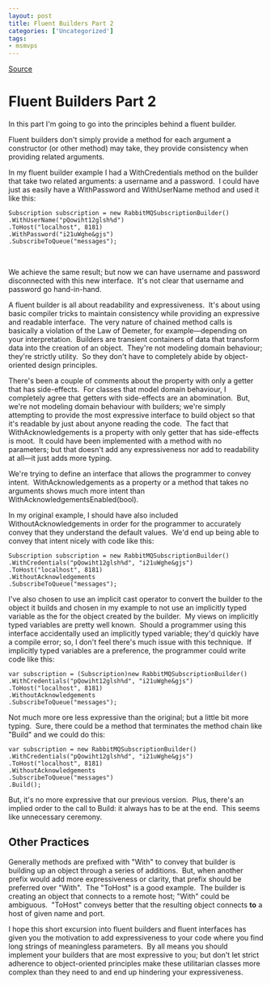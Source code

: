 ```yaml
---
layout: post
title: Fluent Builders Part 2
categories: ['Uncategorized']
tags:
- msmvps
---
```

[Source](http://blogs.msmvps.com/peterritchie/2010/12/09/fluent-builders-part-2/ "Permalink to Fluent Builders Part 2")

# Fluent Builders Part 2

In this part I'm going to go into the principles behind a fluent builder.

Fluent builders don't simply provide a method for each argument a constructor (or other method) may take, they provide consistency when providing related arguments.

In my fluent builder example I had a WithCredentials method on the builder that take two related arguments: a username and a password.  I could have just as easily have a WithPassword and WithUserName method and used it like this:
    
    
    Subscription subscription = new RabbitMQSubscriptionBuilder()  
    .WithUserName("pQowiht12glsh%d")  
    .ToHost("localhost", 8181)  
    .WithPassword("i21uWghe&gjs")  
    .SubscribeToQueue("messages");  
    

 

We achieve the same result; but now we can have username and password disconnected with this new interface.  It's not clear that username and password go hand-in-hand.

A fluent builder is all about readability and expressiveness.  It's about using basic compiler tricks to maintain consistency while providing an expressive and readable interface.  The very nature of chained method calls is basically a violation of the Law of Demeter, for example—depending on your interpretation.  Builders are transient containers of data that transform data into the creation of an object.  They're not modeling domain behaviour; they're strictly utility.  So they don't have to completely abide by object-oriented design principles.

There's been a couple of comments about the property with only a getter that has side-effects.  For classes that model domain behaviour, I completely agree that getters with side-effects are an abomination.  But, we're not modeling domain behaviour with builders; we're simply attempting to provide the most expressive interface to build object so that it's readable by just about anyone reading the code.  The fact that WithAcknowledgements is a property with only getter that has side-effects is moot.  It could have been implemented with a method with no parameters; but that doesn't add any expressiveness nor add to readability at all—it just adds more typing.

We're trying to define an interface that allows the programmer to convey intent.  WithAcknowledgements as a property or a method that takes no arguments shows much more intent than WithAcknowledgementsEnabled(bool).

In my original example, I should have also included WithoutAcknowledgements in order for the programmer to accurately convey that they understand the default values.  We'd end up being able to convey that intent nicely with code like this:
    
    
    Subscription subscription = new RabbitMQSubscriptionBuilder()  
    .WithCredentials("pQowiht12glsh%d", "i21uWghe&gjs")  
    .ToHost("localhost", 8181)  
    .WithoutAcknowledgements  
    .SubscribeToQueue("messages");  
    

I've also chosen to use an implicit cast operator to convert the builder to the object it builds and chosen in my example to not use an implicitly typed variable as the for the object created by the builder.  My views on implicitly typed variables are pretty well known.  Should a programmer using this interface accidentally used an implicitly typed variable; they'd quickly have a compile error; so, I don't feel there's much issue with this technique.  If implicitly typed variables are a preference, the programmer could write code like this:
    
    
    var subscription = (Subscription)new RabbitMQSubscriptionBuilder()  
    .WithCredentials("pQowiht12glsh%d", "i21uWghe&gjs")  
    .ToHost("localhost", 8181)  
    .WithoutAcknowledgements  
    .SubscribeToQueue("messages");  
    

Not much more ore less expressive than the original; but a little bit more typing.  Sure, there could be a method that terminates the method chain like "Build" and we could do this:
    
    
    var subscription = new RabbitMQSubscriptionBuilder()  
    .WithCredentials("pQowiht12glsh%d", "i21uWghe&gjs")  
    .ToHost("localhost", 8181)  
    .WithoutAcknowledgements  
    .SubscribeToQueue("messages")  
    .Build();  
    

But, it's no more expressive that our previous version.  Plus, there's an implied order to the call to Build: it always has to be at the end.  This seems like unnecessary ceremony.

## Other Practices

Generally methods are prefixed with "With" to convey that builder is building up an object through a series of additions.  But, when another prefix would add more expressiveness or clarity, that prefix should be preferred over "With".  The "ToHost" is a good example.  The builder is creating an object that connects to a remote host; "With" could be ambiguous.  "ToHost" conveys better that the resulting object connects **to** a host of given name and port.

I hope this short excursion into fluent builders and fluent interfaces has given you the motivation to add expressiveness to your code where you find long strings of meaningless parameters.  By all means you should implement your builders that are most expressive to you; but don't let strict adherence to object-oriented principles make these utilitarian classes more complex than they need to and end up hindering your expressiveness.

